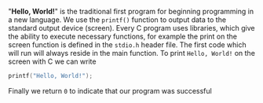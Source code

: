 "__Hello, World!__" is the traditional first program for beginning programming in a new language.
We use the `printf()` function to output data to the standard output device (screen).
Every C program uses libraries, which give the ability to execute necessary functions, for example the print on the screen function is defined in the `stdio.h` header file.
The first code which will run will always reside in the main function.
To print `Hello, World!` on the screen with C we can write
```c
printf("Hello, World!");
```
Finally we return `0` to indicate that our program was successful
